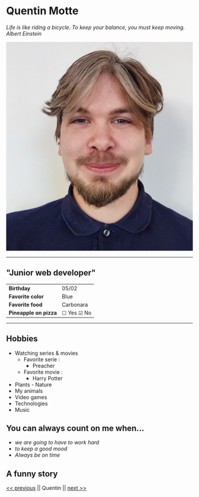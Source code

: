 # Quentin Motte

_Life is like riding a bicycle. To keep your balance, you must keep moving._  
_Albert Einstein_

![alt imgquentin](./images/photo-quentin.jpg)

---

## "Junior web developer"

|                        |                        |
| ---------------------- | ---------------------- |
| **Birthday**           | 05/02                  |
| **Favorite color**     | Blue                   |
| **Favorite food**      | Carbonara              |
| **Pineapple on pizza** | &#9744; Yes &#9745; No |

---

## Hobbies

-   Watching series & movies
    -   Favorite serie :
        -   Preacher
    -   Favorite movie :
        -   Harry Potter
-   Plants - Nature
-   My animals
-   Video games
-   Technologies
-   Music

## You can always count on me when...

-   _we are going to have to work hard_
-   _to keep a good mood_
-   _Always be on time_

## A funny story

[<< previous](https://github.com/DorianMairy/DorianMairy) || Quentin || [next >>](https://github.com/Tatooine93/markdown-challenge)
